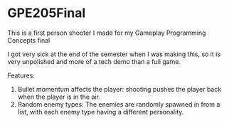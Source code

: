 # GPE205Final

This is a first person shooter I made for my Gameplay Programming Concepts final

I got very sick at the end of the semester when I was making this, so it is very unpolished and more of a tech demo than a full game.

Features:
1. Bullet momentum affects the player: shooting pushes the player back when the player is in the air.
2. Random enemy types: The enemies are randomly spawned in from a list, with each enemy type having a different personality.
